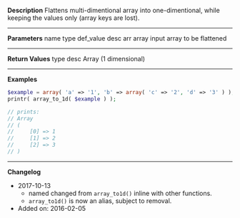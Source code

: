 **Description**
Flattens multi-dimentional array into one-dimentional, while keeping the values only (array keys are lost).

--------
**Parameters**
name	type	def_value	desc
arr	array		input array to be flattened

--------
**Return Values**
type	desc
Array (1 dimensional)

--------
**Examples**

```php
$example = array( 'a' => '1', 'b' => array( 'c' => '2', 'd' => '3' ) );
printr( array_to_1d( $example ) );

// prints:
// Array
// (
//     [0] => 1
//     [1] => 2
//     [2] => 3
// )
```

--------
**Changelog**
- 2017-10-13
	- named changed from `array_to1d()` inline with other functions.
	- `array_to1d()` is now an alias, subject to removal.
- Added on: 2016-02-05
